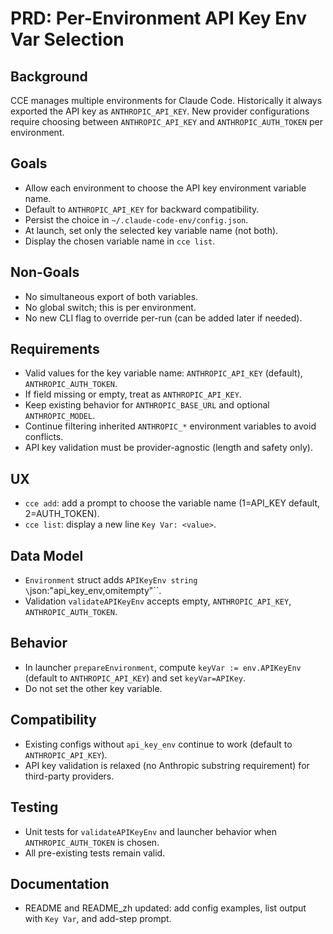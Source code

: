 # PRD: Per-Environment API Key Env Var Selection

## Background
CCE manages multiple environments for Claude Code. Historically it always exported the API key as `ANTHROPIC_API_KEY`. New provider configurations require choosing between `ANTHROPIC_API_KEY` and `ANTHROPIC_AUTH_TOKEN` per environment.

## Goals
- Allow each environment to choose the API key environment variable name.
- Default to `ANTHROPIC_API_KEY` for backward compatibility.
- Persist the choice in `~/.claude-code-env/config.json`.
- At launch, set only the selected key variable name (not both).
- Display the chosen variable name in `cce list`.

## Non-Goals
- No simultaneous export of both variables.
- No global switch; this is per environment.
- No new CLI flag to override per-run (can be added later if needed).

## Requirements
- Valid values for the key variable name: `ANTHROPIC_API_KEY` (default), `ANTHROPIC_AUTH_TOKEN`.
- If field missing or empty, treat as `ANTHROPIC_API_KEY`.
- Keep existing behavior for `ANTHROPIC_BASE_URL` and optional `ANTHROPIC_MODEL`.
- Continue filtering inherited `ANTHROPIC_*` environment variables to avoid conflicts.
- API key validation must be provider-agnostic (length and safety only).

## UX
- `cce add`: add a prompt to choose the variable name (1=API_KEY default, 2=AUTH_TOKEN).
- `cce list`: display a new line `Key Var: <value>`.

## Data Model
- `Environment` struct adds `APIKeyEnv string \`json:"api_key_env,omitempty"\``.
- Validation `validateAPIKeyEnv` accepts empty, `ANTHROPIC_API_KEY`, `ANTHROPIC_AUTH_TOKEN`.

## Behavior
- In launcher `prepareEnvironment`, compute `keyVar := env.APIKeyEnv` (default to `ANTHROPIC_API_KEY`) and set `keyVar=APIKey`.
- Do not set the other key variable.

## Compatibility
- Existing configs without `api_key_env` continue to work (default to `ANTHROPIC_API_KEY`).
- API key validation is relaxed (no Anthropic substring requirement) for third-party providers.

## Testing
- Unit tests for `validateAPIKeyEnv` and launcher behavior when `ANTHROPIC_AUTH_TOKEN` is chosen.
- All pre-existing tests remain valid.

## Documentation
- README and README_zh updated: add config examples, list output with `Key Var`, and add-step prompt.

